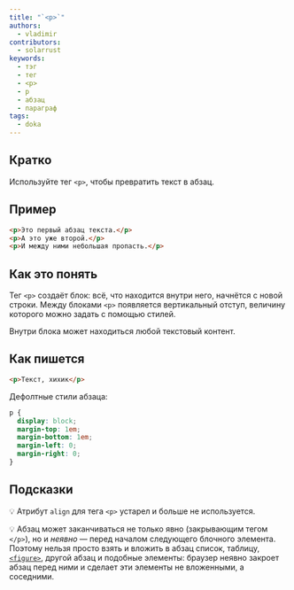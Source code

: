 ```yaml
---
title: "`<p>`"
authors:
  - vladimir
contributors:
  - solarrust
keywords:
  - тэг
  - тег
  - <p>
  - p
  - абзац
  - параграф
tags:
  - doka
---
```


## Кратко

Используйте тег `<p>`, чтобы превратить текст в абзац.

## Пример

```html
<p>Это первый абзац текста.</p>
<p>А это уже второй.</p>
<p>И между ними небольшая пропасть.</p>
```

## Как это понять

Тег `<p>` создаёт блок: всё, что находится внутри него, начнётся с новой строки. Между блоками `<p>` появляется вертикальный отступ, величину которого можно задать с помощью стилей.

Внутри блока может находиться любой текстовый контент.

## Как пишется

```html
<p>Текст, хихик</p>
```

Дефолтные стили абзаца:

```css
p {
  display: block;
  margin-top: 1em;
  margin-bottom: 1em;
  margin-left: 0;
  margin-right: 0;
}
```

## Подсказки

💡 Атрибут `align` для тега `<p>` устарел и больше не используется.

💡 Абзац может заканчиваться не только явно (закрывающим тегом `</p>`), но и _неявно_ — перед началом следующего блочного элемента. Поэтому нельзя просто взять и вложить в абзац список, таблицу, [`<figure>`](/html/figure-figcaption), другой абзац и подобные элементы: браузер неявно закроет абзац перед ними и сделает эти элементы не вложенными, а соседними.
